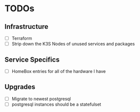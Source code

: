 # TODOs

## Infrastructure

- [ ] Terraform
- [ ] Strip down the K3S Nodes of unused services and packages

## Service Specifics

- [ ] HomeBox entries for all of the hardware I have

## Upgrades

- [ ] Migrate to newest postgresql
- [ ] postgresql instances should be a statefulset
